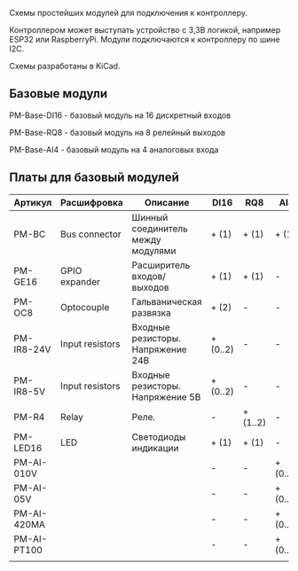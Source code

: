 Схемы простейших модулей для подключения к контроллеру.

Контроллером может выступать устройство с 3,3В логикой, например ESP32 или RaspberryPi. Модули подключаются к контроллеру по шине I2C.

Схемы разработаны в KiCad.

## Базовые модули

PM-Base-DI16 - базовый модуль на 16 дискретный входов

PM-Base-RQ8 - базовый модуль на 8 релейный выходов

PM-Base-AI4 - базовый модуль на 4 аналоговых входа

## Платы для базовый модулей

| Артикул     | Расшифровка     | Описание                          | DI16     | RQ8      | AI4      |
| ----------- | --------------- | --------------------------------- | -------- | -------- | -------- |
| PM-BC       | Bus connector   | Шинный соединитель между модулями | + (1)    | + (1)    | + (1)    |
| PM-GE16     | GPIO expander   | Расширитель входов/выходов        | + (1)    | + (1)    | -        |
| PM-OC8      | Optocouple      | Гальваническая развязка           | + (2)    | -        | -        |
| PM-IR8-24V  | Input resistors | Входные резисторы. Напряжение 24В | + (0..2) | -        | -        |
| PM-IR8-5V   | Input resistors | Входные резисторы. Напряжение 5В  | + (0..2) | -        | -        |
| PM-R4       | Relay           | Реле.                             | -        | + (1..2) | -        |
| PM-LED16    | LED             | Светодиоды индикации              | + (1)    | + (1)    | -        |
| PM-AI-010V  |                 |                                   | -        | -        | + (0..4) |
| PM-AI-05V   |                 |                                   | -        | -        | + (0..4) |
| PM-AI-420MA |                 |                                   | -        | -        | + (0..4) |
| PM-AI-PT100 |                 |                                   | -        | -        | + (0..4) |
|             |                 |                                   |          |          |          |
